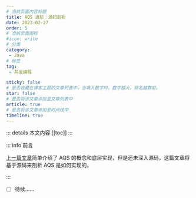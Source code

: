 ```yaml
---
# 当前页面内容标题
title: AQS 进阶：源码剖析
date: 2023-02-27
order: 5
# 当前页面图标
#icon: write
# 分类
category:
 - Java
# 标签
tag:
 - 并发编程

sticky: false
# 是否收藏在博客主题的文章列表中，当填入数字时，数字越大，排名越靠前。
star: false
# 是否将该文章添加至文章列表中
article: true
# 是否将该文章添加至时间线中
timeline: true
---
```


 

::: details 本文内容
[[toc]]
:::


::: info 前言

[上一篇文章](https://code.0x3f4.run/backend/java/concurrency/AQS%E5%85%A5%E9%97%A8%EF%BC%9A%E7%AE%80%E5%8D%95%E4%BA%86%E8%A7%A3.html)简单介绍了 AQS 的概念和底层实现，但是还未深入源码，这篇文章将基于源码来剖析 AQS 是如何实现的。

:::

- [ ] 待续......

